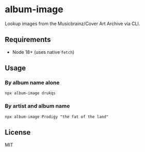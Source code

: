 album-image
===========

Lookup images from the Musicbrainz/Cover Art Archive via CLI.

Requirements
------------

 * Node 18+ (uses native `fetch`)

Usage
-----

### By album name alone

```
npx album-image drukqs
```

### By artist and album name

```
npx album-image Prodigy "the fat of the land" 
```

License
-------

MIT
